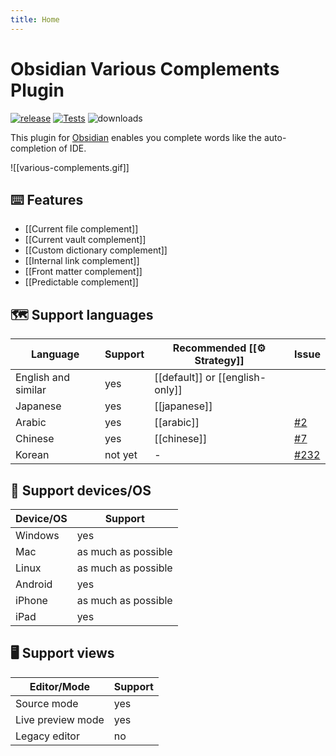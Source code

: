```yaml
---
title: Home
---
```


# Obsidian Various Complements Plugin

[![release](https://img.shields.io/github/release/tadashi-aikawa/obsidian-various-complements-plugin.svg)](https://github.com/tadashi-aikawa/obsidian-various-complements-plugin/releases/latest) [![Tests](https://github.com/tadashi-aikawa/obsidian-various-complements-plugin/workflows/Tests/badge.svg)](https://github.com/tadashi-aikawa/obsidian-various-complements-plugin/actions) ![downloads](https://img.shields.io/github/downloads/tadashi-aikawa/obsidian-various-complements-plugin/total)

This plugin for [Obsidian] enables you complete words like the auto-completion of IDE.

![[various-complements.gif]]

## ⌨️ Features

- [[Current file complement]]
- [[Current vault complement]]
- [[Custom dictionary complement]]
- [[Internal link complement]]
- [[Front matter complement]]
- [[Predictable complement]]

## 🗺️ Support languages

| Language            | Support | Recommended [[⚙️ Strategy]]     | Issue  |
| ------------------- | ------- | ------------------------------- | ------ |
| English and similar | yes     | [[default]] or [[english-only]] |        |
| Japanese            | yes     | [[japanese]]                    |        |
| Arabic              | yes     | [[arabic]]                      | [#2]   |
| Chinese             | yes     | [[chinese]]                     | [#7]   |
| Korean              | not yet | -                               | [#232] |

## 📱 Support devices/OS

| Device/OS | Support             |
| --------- | ------------------- |
| Windows   | yes                 |
| Mac       | as much as possible |
| Linux     | as much as possible |
| Android   | yes                 |
| iPhone    | as much as possible |
| iPad      | yes                 |

## 🖥️ Support views

| Editor/Mode       | Support |
| ----------------- | ------- |
| Source mode       | yes     |
| Live preview mode | yes     |
| Legacy editor     | no      |

[Obsidian]: https://obsidian.md/
[#2]: https://github.com/tadashi-aikawa/obsidian-various-complements-plugin/issues/2
[#7]: https://github.com/tadashi-aikawa/obsidian-various-complements-plugin/issues/7
[#232]: https://github.com/tadashi-aikawa/obsidian-various-complements-plugin/issues/232
